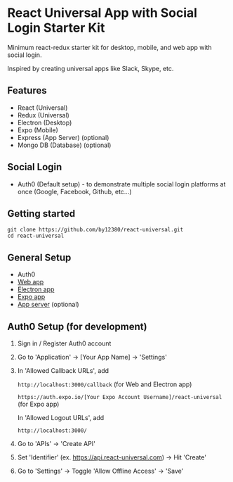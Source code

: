 # React Universal App with Social Login Starter Kit

Minimum react-redux starter kit for desktop, mobile, and web app with social login.

Inspired by creating universal apps like Slack, Skype, etc.

## Features
- React (Universal)
- Redux (Universal)
- Electron (Desktop)
- Expo (Mobile)
- Express (App Server) (optional)
- Mongo DB (Database) (optional)

## Social Login
- Auth0 (Default setup) - to demonstrate multiple social login platforms at once (Google, Facebook, Github, etc...)

## Getting started
```
git clone https://github.com/by12380/react-universal.git
cd react-universal
```
## General Setup
- Auth0
- [Web app](./Client/React/)
- [Electron app](./Client/Electron/)
- [Expo app](./Client/Expo/)
- [App server](./Server) (optional)

## Auth0 Setup (for development)
1. Sign in / Register Auth0 account
2. Go to 'Application' -> [Your App Name] -> 'Settings'
3.  In 'Allowed Callback URLs', add

    `http://localhost:3000/callback` (for Web and Electron app)

    `https://auth.expo.io/[Your Expo Account Username]/react-universal` (for Expo app)
    
    In 'Allowed Logout URLs', add

    `http://localhost:3000/`

4.  Go to 'APIs' -> 'Create API'
5.  Set 'Identifier' (ex. https://api.react-universal.com) -> Hit 'Create'
6.  Go to 'Settings' -> Toggle 'Allow Offline Access' -> 'Save'